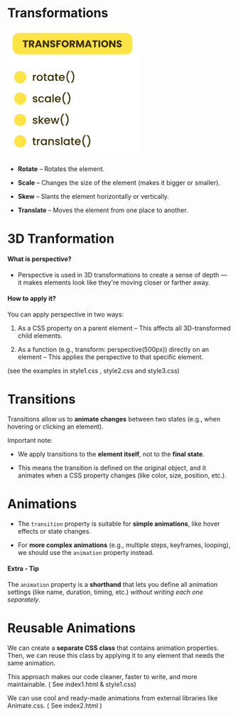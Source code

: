 # Transformations

<img src="../Images/image-24.png" width="300">

- **Rotate** – Rotates the element.

- **Scale** – Changes the size of the element (makes it bigger or smaller).

- **Skew** – Slants the element horizontally or vertically.

- **Translate** – Moves the element from one place to another.

# 3D Tranformation

#### What is perspective?

- Perspective is used in 3D transformations to create a sense of depth — it makes elements look like they're moving closer or farther away.

#### How to apply it?

You can apply perspective in two ways:

1. As a CSS property on a parent element – This affects all 3D-transformed child elements.

2. As a function (e.g., transform: perspective(500px)) directly on an element – This applies the perspective to that specific element.

(see the examples in style1.css , style2.css and style3.css)

# Transitions

Transitions allow us to **animate changes** between two states (e.g., when hovering or clicking an element).

Important note:

- We apply transitions to the **element itself**, not to the **final state**.

- This means the transition is defined on the original object, and it animates when a CSS property changes (like color, size, position, etc.).

# Animations

- The `transition` property is suitable for **simple animations**, like hover effects or state changes.

- For **more complex animations** (e.g., multiple steps, keyframes, looping), we should use the `animation` property instead.

#### Extra - Tip

The `animation` property is a **shorthand** that lets you define all animation settings (like name, duration, timing, etc.) _without writing each one separately_.

# Reusable Animations

We can create a **separate CSS class** that contains animation properties. Then, we can reuse this class by applying it to any element that needs the same animation.

This approach makes our code cleaner, faster to write, and more maintainable. ( See index1.html & style1.css)

We can use cool and ready-made animations from external libraries like Animate.css. ( See index2.html )
